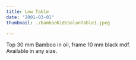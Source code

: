 ```yaml
---
title: Low Table
date: "2001-03-01"
thumbnail: ./bambooKidsSalonTable1.jpeg

---
```



<div class="kg-card kg-image-card kg-width-wide">

Top 30 mm Bamboo in oil, frame 10 mm black mdf. <br>Available in any size.

</div>
